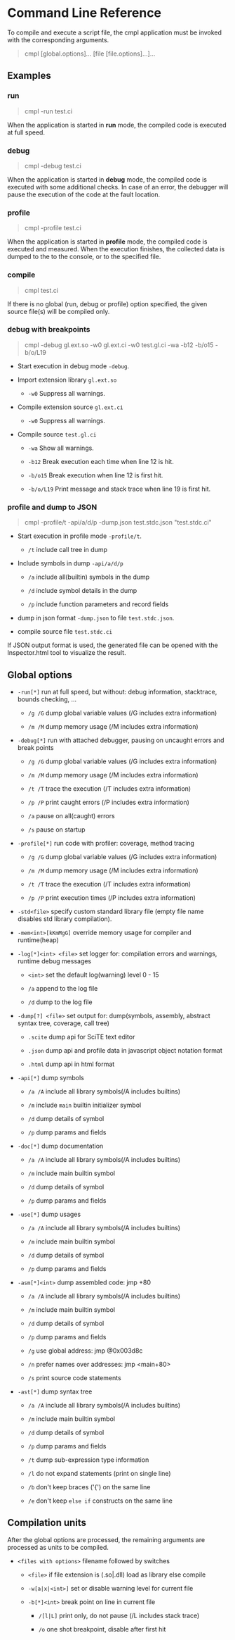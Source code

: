 # Command Line Reference

To compile and execute a script file, the cmpl application must be invoked with the corresponding arguments.

>cmpl \[global.options\]... \[file \[file.options\]...\]...

## Examples

### run

>cmpl -run test.ci

When the application is started in **run** mode, the compiled code is executed at full speed.

### debug

>cmpl -debug test.ci

When the application is started in **debug** mode, the compiled code is executed with some additional checks.
In case of an error, the debugger will pause the execution of the code at the fault location.

### profile

>cmpl -profile test.ci

When the application is started in **profile** mode, the compiled code is executed and measured.
When the execution finishes, the collected data is dumped to the to the console, or to the specified file.

### compile

>cmpl test.ci

If there is no global (run, debug or profile) option specified, the given source file(s) will be compiled only.

### debug with breakpoints

>cmpl -debug gl.ext.so -w0 gl.ext.ci -w0 test.gl.ci -wa -b12 -b/o15 -b/o/L19

- Start execution in debug mode `-debug`.

- Import extension library `gl.ext.so`

	- `-w0` Suppress all warnings.

- Compile extension source `gl.ext.ci`

	- `-w0` Suppress all warnings.

- Compile source `test.gl.ci`

	- `-wa` Show all warnings.

	- `-b12` Break execution each time when line 12 is hit.

	- `-b/o15` Break execution when line 12 is first hit.

	- `-b/o/L19` Print message and stack trace when line 19 is first hit.

### profile and dump to JSON

>cmpl -profile/t -api/a/d/p -dump.json test.stdc.json "test.stdc.ci"

- Start execution in profile mode `-profile/t`.

	- `/t` include call tree in dump


- Include symbols in dump `-api/a/d/p`

	- `/a` include all(builtin) symbols in the dump

	- `/d` include symbol details in the dump

	- `/p` include function parameters and record fields


- dump in json format `-dump.json` to file `test.stdc.json`.

- compile source file `test.stdc.ci`

If JSON output format is used, the generated file can be opened with the Inspector.html tool to visualize the result.


## Global options

- `-run[*]`               run at full speed, but without: debug information, stacktrace, bounds checking, ...

	- `/g /G`             dump global variable values (/G includes extra information)

	- `/m /M`             dump memory usage (/M includes extra information)

- `-debug[*]`             run with attached debugger, pausing on uncaught errors and break points

	- `/g /G`             dump global variable values (/G includes extra information)

	- `/m /M`             dump memory usage (/M includes extra information)

	- `/t /T`             trace the execution (/T includes extra information)

	- `/p /P`             print caught errors (/P includes extra information)

	- `/a`                pause on all(caught) errors

	- `/s`                pause on startup

- `-profile[*]`           run code with profiler: coverage, method tracing

	- `/g /G`             dump global variable values (/G includes extra information)

	- `/m /M`             dump memory usage (/M includes extra information)

	- `/t /T`             trace the execution (/T includes extra information)

	- `/p /P`             print execution times (/P includes extra information)

- `-std<file>`            specify custom standard library file (empty file name disables std library compilation).

- `-mem<int>[kKmMgG]`     override memory usage for compiler and runtime(heap)

- `-log[*]<int> <file>`   set logger for: compilation errors and warnings, runtime debug messages

	- `<int>`             set the default log(warning) level 0 - 15

	- `/a`                append to the log file

	- `/d`                dump to the log file

- `-dump[?] <file>`       set output for: dump(symbols, assembly, abstract syntax tree, coverage, call tree)

	- `.scite`            dump api for SciTE text editor

	- `.json`             dump api and profile data in javascript object notation format

	- `.html`             dump api in html format

- `-api[*]`               dump symbols

	- `/a /A`             include all library symbols(/A includes builtins)

	- `/m`                include `main` builtin initializer symbol

	- `/d`                dump details of symbol

	- `/p`                dump params and fields

- `-doc[*]`               dump documentation

	- `/a /A`             include all library symbols(/A includes builtins)

	- `/m`                include main builtin symbol

	- `/d`                dump details of symbol

	- `/p`                dump params and fields

- `-use[*]`               dump usages

	- `/a /A`             include all library symbols(/A includes builtins)

	- `/m`                include main builtin symbol

	- `/d`                dump details of symbol

	- `/p`                dump params and fields

- `-asm[*]<int>`          dump assembled code: jmp +80

	- `/a /A`             include all library symbols(/A includes builtins)

	- `/m`                include main builtin symbol

	- `/d`                dump details of symbol

	- `/p`                dump params and fields

	- `/g`                use global address: jmp @0x003d8c

	- `/n`                prefer names over addresses: jmp <main+80>

	- `/s`                print source code statements

- `-ast[*]`               dump syntax tree

	- `/a /A`             include all library symbols(/A includes builtins)

	- `/m`                include main builtin symbol

	- `/d`                dump details of symbol

	- `/p`                dump params and fields

	- `/t`                dump sub-expression type information

	- `/l`                do not expand statements (print on single line)

	- `/b`                don't keep braces ('{') on the same line

	- `/e`                don't keep `else if` constructs on the same line


## Compilation units

After the global options are processed, the remaining arguments are processed as units to be compiled.

- `<files with options>`  filename followed by switches

	- `<file>`            if file extension is (.so|.dll) load as library else compile

	- `-w[a|x|<int>]`     set or disable warning level for current file

	- `-b[*]<int>`        break point on <int> line in current file

		- `/[l|L]`        print only, do not pause (/L includes stack trace)

		- `/o`            one shot breakpoint, disable after first hit
